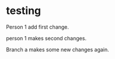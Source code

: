 # testing

Person 1 add first change.

person 1 makes second changes.

Branch a makes some new changes again.